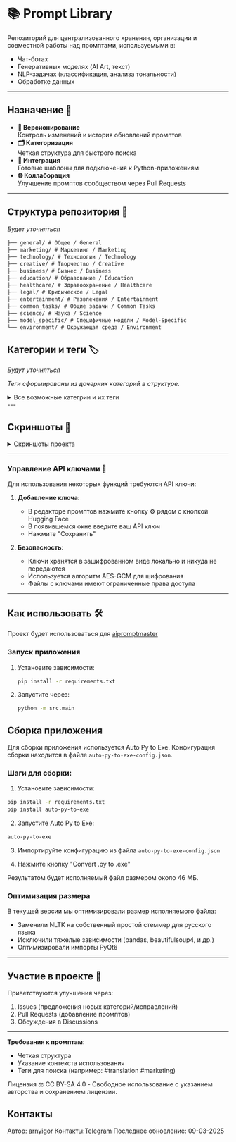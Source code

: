 # 📚 Prompt Library

Репозиторий для централизованного хранения, организации и совместной работы над промптами, используемыми в:
- Чат-ботах
- Генеративных моделях (AI Art, текст)
- NLP-задачах (классификация, анализа тональности)
- Обработке данных

---

## Назначение 🎯
- **🔄 Версионирование**  
  Контроль изменений и история обновлений промптов
- **🗂️ Категоризация**  
  Четкая структура для быстрого поиска
- **🤖 Интеграция**  
  Готовые шаблоны для подключения к Python-приложениям
- **🌐 Коллаборация**  
  Улучшение промптов сообществом через Pull Requests

---

## Структура репозитория 📂
*Будет уточняться*
```
├── general/ # Общее / General
├── marketing/ # Маркетинг / Marketing
├── technology/ # Технологии / Technology
├── creative/ # Творчество / Creative
├── business/ # Бизнес / Business
├── education/ # Образование / Education
├── healthcare/ # Здравоохранение / Healthcare
├── legal/ # Юридическое / Legal
├── entertainment/ # Развлечения / Entertainment
├── common_tasks/ # Общие задачи / Common Tasks
├── science/ # Наука / Science
├── model_specific/ # Специфичные модели / Model-Specific
└── environment/ # Окружающая среда / Environment
```

## Категории и теги 🏷️  

*Будут уточняться*

*Теги сформированы из дочерних категорий в структуре.*  
<details>
  <summary>Все возможные категрии и их теги</summary>

### **General / Общее**  
**Теги**:  
`common_tasks`, `education`, `entertainment`, `legal`, `healthcare` 

---

### **Marketing / Маркетинг**  
**Теги**:  
`social_media`, `seo`, `content_marketing`, `advertising`, `branding`  

---

### **Technology / Технологии**  
**Теги**:  
`software`, `data_science`, `ai_ml`, `cloud`, `cybersecurity`, `programming`, `data_analysis`  

---

### **Creative / Творчество**  
**Теги**:  
`design`, `writing`, `art`, `music`, `video`, `game_dev`  

---

### **Business / Бизнес**  
**Теги**:  
`finance`, `hr`, `project_management`, `sales`, `customer_service`  

---

### **Education / Образование**  
**Теги**:  
`courses`, `research`, `language_learning`, `testing`  

---

### **Healthcare / Здравоохранение**  
**Теги**:  
`diagnostics`, `patient_care`, `medical_research`  

---

### **Legal / Юридическое**  
**Теги**:  
`contracts`, `regulations`, `dispute_resolution`  

---

### **Entertainment / Развлечения**  
**Теги**:  
`games`, `music`, `movies`, `books`  

---

### **Social Media / Соцсети**  
**Теги**:  
`instagram`, `facebook`, `tiktok`  

---

### **SEO**  
**Теги**:  
`keyword_optimization`, `content_strategy`  

---

### **AI/ML / ИИ и ML**  
**Теги**:  
`nlp`, `computer_vision`, `reinforcement_learning`  

---

### **Software / Программное обеспечение**  
**Теги**:  
`dev_ops`, `web_dev`, `mobile_dev`  

---

### **Design / Дизайн**  
**Теги**:  
`uiux`, `graphic_design`, `3d_modeling`  

---

### **Writing / Письмо**  
**Теги**:  
`fiction`, `academic`, `technical`  

---

### **Finance / Финансы**  
**Теги**:  
`investment`, `accounting`, `risk_management`  

---

### **HR**  
**Теги**:  
`recruitment`, `training`, `performance`  

---

### **Diagnostics / Диагностика**  
**Теги**:  
`medical_imaging`, `symptom_analysis`  

---

### **Courses / Курсы**  
**Теги**:  
`programming`, `mathematics`, `languages`  

---

### **Games / Игры**  
**Теги**:  
`strategy`, `puzzle`, `casual`  

---

### **Music / Музыка**  
**Теги**:  
`composition`, `production`, `analysis`  

---

### **Common Tasks / Общие задачи**  
**Теги**:  
`productivity`, `translations`, `automation`  

---

### **Science / Наука**  
**Теги**:  
`physics`, `chemistry`, `biology`  

---

### **Model-Specific / Специфичные модели**  
**Теги**:  
`gpt-4`, `dalle`, `stable_diffusion`, `midjourney`  

---

### **Programming / Программирование**  
**Теги**:  
`python`, `javascript`, `data_structures`  

---

### **Data Analysis / Анализ данных**  
**Теги**:  
`statistics`, `big_data`, `visualization`  

---

### **Environment / Окружающая среда**  
**Теги**:  
`climate`, `energy`, `conservation`  

---

### **Game Development / Разработка игр**  
**Теги**:  
`game_design`, `asset_creation`, `level_design`  

</details>
---

## Скриншоты 📸

<details>
  <summary>Скриншоты проекта</summary>

  ![Основное окно](screenshots/main_window.jpg)
_Виджет с поиском, списком промптов и кнопками действий_
  ![Скриншот 1](screenshots/edit_window_1.jpg)
  ![Скриншот 2](screenshots/edit_window_2.jpg)
  ![Скриншот 3](screenshots/edit_window_3.jpg)
  ![Скриншот 4](screenshots/edit_window_4.jpg)
  ![Скриншот 5](screenshots/edit_window_5.jpg)
  ![Скриншот для запросов в Hugging Face](screenshots/hf_window.jpg)

</details>

---

### Управление API ключами 🔑
Для использования некоторых функций требуются API ключи:

1. **Добавление ключа**:
   - В редакторе промптов нажмите кнопку ⚙️ рядом с кнопкой Hugging Face
   - В появившемся окне введите ваш API ключ
   - Нажмите "Сохранить"

2. **Безопасность**:
   - Ключи хранятся в зашифрованном виде локально и никуда не передаются
   - Используется алгоритм AES-GCM для шифрования
   - Файлы с ключами имеют ограниченные права доступа

---

## Как использовать 🛠️
Проект будет использоваться для [aipromptmaster]( https://github.com/arnyigor/aipromptmaster)
### Запуск приложения
1. Установите зависимости:
   ```bash
   pip install -r requirements.txt
   
2. Запустите через:
   ```bash
   python -m src.main

## Сборка приложения

Для сборки приложения используется Auto Py to Exe. Конфигурация сборки находится в файле `auto-py-to-exe-config.json`.

### Шаги для сборки:

1. Установите зависимости:
```bash
pip install -r requirements.txt
pip install auto-py-to-exe
```

2. Запустите Auto Py to Exe:
```bash
auto-py-to-exe
```

3. Импортируйте конфигурацию из файла `auto-py-to-exe-config.json`

4. Нажмите кнопку "Convert .py to .exe"

Результатом будет исполняемый файл размером около 46 МБ.

### Оптимизация размера

В текущей версии мы оптимизировали размер исполняемого файла:
- Заменили NLTK на собственный простой стеммер для русского языка
- Исключили тяжелые зависимости (pandas, beautifulsoup4, и др.)
- Оптимизировали импорты PyQt6

---

## **Участие в проекте** 🤝
Приветствуются улучшения через:
1. Issues (предложения новых категорий/исправлений)
2. Pull Requests (добавление промптов)
3. Обсуждения в Discussions

---

**Требования к промптам**:
- Четкая структура
- Указание контекста использования
- Теги для поиска (например: #translation #marketing)

Лицензия ⚖️
CC BY-SA 4.0 - Свободное использование с указанием авторства и сохранением лицензии.

## Контакты
Автор: [arnyigor](https://github.com/arnyigor)
Контакты:[Telegram](https://t.me/arnyigor)
Последнее обновление: 09-03-2025
